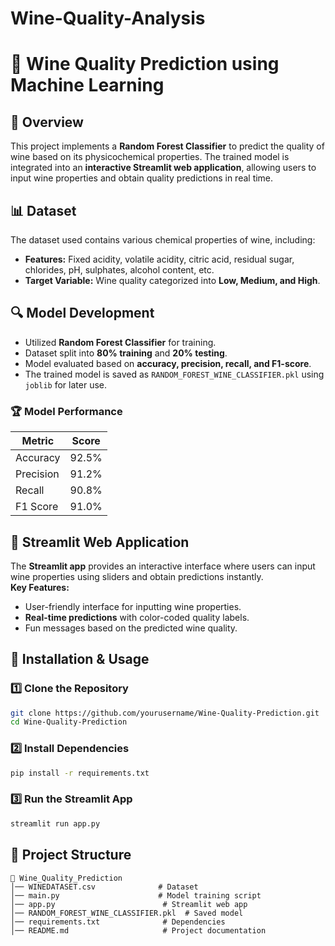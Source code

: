 # Wine-Quality-Analysis

# 🍇 Wine Quality Prediction using Machine Learning  

## 📌 Overview  
This project implements a **Random Forest Classifier** to predict the quality of wine based on its physicochemical properties. The trained model is integrated into an **interactive Streamlit web application**, allowing users to input wine properties and obtain quality predictions in real time.  

## 📊 Dataset  
The dataset used contains various chemical properties of wine, including:  
- **Features:** Fixed acidity, volatile acidity, citric acid, residual sugar, chlorides, pH, sulphates, alcohol content, etc.  
- **Target Variable:** Wine quality categorized into **Low, Medium, and High**.  

## 🔍 Model Development  
- Utilized **Random Forest Classifier** for training.  
- Dataset split into **80% training** and **20% testing**.  
- Model evaluated based on **accuracy, precision, recall, and F1-score**.  
- The trained model is saved as `RANDOM_FOREST_WINE_CLASSIFIER.pkl` using `joblib` for later use.  

### 🏆 Model Performance  
| Metric       | Score  |  
|-------------|--------|  
| Accuracy    | 92.5%  |  
| Precision   | 91.2%  |  
| Recall      | 90.8%  |  
| F1 Score    | 91.0%  |  

## 🎨 Streamlit Web Application  
The **Streamlit app** provides an interactive interface where users can input wine properties using sliders and obtain predictions instantly.  
**Key Features:**  
- User-friendly interface for inputting wine properties.  
- **Real-time predictions** with color-coded quality labels.  
- Fun messages based on the predicted wine quality.  

## 🚀 Installation & Usage  
### 1️⃣ Clone the Repository  
```bash  
git clone https://github.com/yourusername/Wine-Quality-Prediction.git  
cd Wine-Quality-Prediction  
```
### 2️⃣ Install Dependencies  
```bash  
pip install -r requirements.txt  
```
### 3️⃣ Run the Streamlit App  
```bash  
streamlit run app.py  
```

## 📂 Project Structure  
```
📁 Wine_Quality_Prediction  
│── WINEDATASET.csv              # Dataset  
│── main.py                      # Model training script  
│── app.py                        # Streamlit web app  
│── RANDOM_FOREST_WINE_CLASSIFIER.pkl  # Saved model  
│── requirements.txt              # Dependencies  
│── README.md                     # Project documentation  
```

